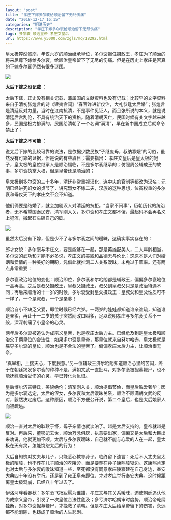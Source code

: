 ```yaml
---
layout: "post"
title: "孝庄下嫁多尔衮给顺治留下无尽伤痛"
date: "2018-12-17 16:15"
categories: "明清历史"
description: "孝庄下嫁多尔衮给顺治留下无尽伤痛"
tags: 多尔衮 顺治皇帝 孝庄文皇后
url: https://www.y5000.com/zgls/mq/18292.html
---
```






皇太极猝然驾崩，年仅六岁的顺治继承皇位，多尔衮担任摄政王，孝庄为了顺治的将来屈尊下嫁给多尔衮，给顺治皇帝留下了无尽的伤痛。但是在历史上孝庄是否真的下嫁多尔衮仍然有很多谜团。

![](https://img.y5000.com/uploads/allimg/170331/8-1F33110364X26.jpg)

**太后下嫁之没记载** ：

太后下嫁，正史没有相关记载，藩属国的文献资料也没有记载；比较早的文字资料来自于清初张煌言的诗《建夷宫词》“春官昨进新仪注，大礼恭逢太后婚”；张煌言是清廷反对力量，当时在江南抗清，不是事件见证人，而且张所说的本义，就是说清廷后宫乱伦，不具有统治天下的资格。随着清朝灭亡，民国时候有关文字越来越多，民国是极力排满的，民国给清朝了一个名词“满清”，早在新中国成立后就命令禁止了；

**太后下嫁之不可能** ：

说太后下嫁的比较可靠的说法，是依据少数民族“子继庶母，叔纳寡嫂”的习俗，虽然没有可靠的证据，但是说的有些眉目；需要指出：
孝庄文皇后是皇太极的妃子，皇太极的皇位继承人是顺治福临，不是多尔衮继承的；仿照周公辅成王的故事，多尔衮执掌大权，但是皇帝还是顺治的；

皇太极到多尔衮的三十多年，清廷非常重视汉化，连中央的官制等都改为汉名；元明已经讲究妇女的贞节了，讲究烈女不嫁二夫，汉族的这种思想，位高权重的多尔衮和母仪天下的孝庄文不会不知道。

他们俩要是结婚了，就会加剧汉人对清廷的抗拒。“当家不闹事”，历朝历代的统治者，无不希望国泰民安，清军刚入关，多尔衮和孝庄文都不傻，最起码不会再名义上犯浑，搬起石头砸自己的脚。

![](https://img.y5000.com/uploads/allimg/170331/8-1F331103AH02.jpg)

虽然太后没有下嫁，但是少不了与多尔衮之间的暧昧，这确实事实存在的：

郎才女貌：多尔衮与孝庄文，要是能够在一起，那是英雄配美人，二人年龄相当，多尔衮的武功和才能不必多说，孝庄文的美貌和品德无与伦比；这原本是人们对婚姻和爱情的一种美好的期盼，凭借此就推测二人关系暧昧，未免过于草率。还有两点非常重要：

多尔衮政治地位的变化：顺治即位，多尔衮和尔哈朗都是辅政王，偏偏多尔衮地位一高再高。之后是叔父摄政王，皇叔父摄政王，叔父到皇叔父只是是政治待遇不同；再后来顺治的十一岁的时候，多尔衮受封皇父摄政王：皇叔父和皇父性质可不一样了，一个是叔叔，一个是亲爹！

顺治自小不缺乏父爱，即位时候已经六岁。一两岁的娃娃都知道谁亲谁疏，知道谁是亲爹，再让十一二岁的孩子突然间改口叫爹，足以说明孝庄与多尔衮关系不一般，深深刺痛了小皇帝的心灵。

两年后多尔衮被追认为成宗义皇帝，也是孝庄太后力主。已经危及到是皇太极和顺治父子俩皇位的合法性：如果多尔衮是皇帝，那皇位就来自努尔哈赤，皇太极就是篡夺多尔衮的皇位，顺治也是不合法的皇帝了。偏偏孝庄太后力主，让顺治很无奈。

“真宰相，上揣天心，下度民意。”另一位辅政王济尔哈朗知道顺治心里的苦闷，终于在朝廷揭发多尔衮的种种不是，满朝文武一直批斗，对多尔衮被掘墓鞭尸，也不能抚慰顺治受伤的心灵，早已转化为仇恨。

皇后博尔济吉特氏，美貌绝伦；清军刚入关，顺治提倡节俭，而皇后酷爱奢华；因为是多尔衮选定，太后的侄女，多尔衮和太后暧昧关系，顺治不顾满朝文武的反对，毅然决定废后。这种原因，顺治不方便公开说，第二个皇后，也是太后娘家人而被疏远。

![](https://img.y5000.com/uploads/allimg/170331/8-1F331103F52E.jpg)

顺治一直对太后的耿耿于怀，母子亲情也就淡泊了。越是太后支持的，皇帝就越是反对。再后来，董鄂妃去世，顺治万念俱灰，执意要出家，偏偏又是太后和大臣出来劝说，他就更加不顺。太后与多尔衮暧昧，自己就不能与心爱的人在一起，皇太极在天有灵，怎能饶恕太后的行为！

太后自知愧对丈夫与儿子，只能悉心教导孙子。临终留下遗言：死后不入丈夫皇太极的昭陵，也不葬在儿子顺治的孝陵旁，而是要葬在孙子康熙陵寝边。这康熙肯定也对太后与多尔衮的暧昧知道一些，至死都没有同意孝庄陵寝建在自己身边，奉安大典四十年没有举行。还是到了雍正皇帝即位，才对孝庄举行奉安大典。这时候距离皇太极驾崩，已经八十年过去了。

伊洛河畔看春秋：多尔衮飞扬跋扈为谁雄，孝庄文与其关系暧昧，迫使朝廷追认他为成宗义皇帝，引发了一次皇位合法性危及；多亏济尔哈朗审时度势，顺治帝乾纲独断，对多尔衮掘墓鞭尸，才挽救了清朝。但是孝庄太后给皇帝留下的伤害，永远都不能消除，也铸成了顺治的人生悲剧。
